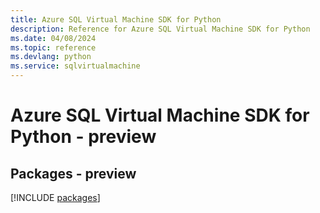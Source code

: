 ```yaml
---
title: Azure SQL Virtual Machine SDK for Python
description: Reference for Azure SQL Virtual Machine SDK for Python
ms.date: 04/08/2024
ms.topic: reference
ms.devlang: python
ms.service: sqlvirtualmachine
---
```

# Azure SQL Virtual Machine SDK for Python - preview
## Packages - preview
[!INCLUDE [packages](sql-virtual-machine-index.md)]